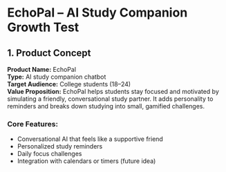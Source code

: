 # EchoPal – AI Study Companion Growth Test

## 1. Product Concept

**Product Name:** EchoPal  
**Type:** AI study companion chatbot  
**Target Audience:** College students (18–24)  
**Value Proposition:** EchoPal helps students stay focused and motivated by simulating a friendly, conversational study partner. It adds personality to reminders and breaks down studying into small, gamified challenges.  

### Core Features:
- Conversational AI that feels like a supportive friend  
- Personalized study reminders  
- Daily focus challenges  
- Integration with calendars or timers (future idea)

